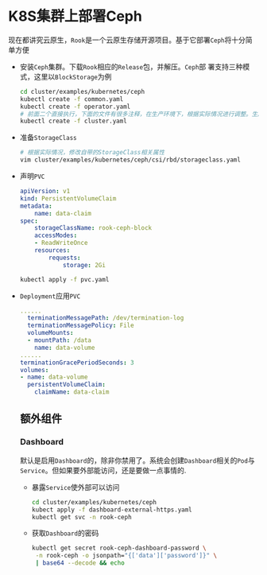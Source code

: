 # K8S集群上部署Ceph

现在都讲究云原生，`Rook`是一个云原生存储开源项目。基于它部署`Ceph`将十分简单方便

- 安装`Ceph`集群。下载`Rook`相应的`Release`包，并解压。`Ceph`部      署支持三种模式，这里以`BlockStorage`为例

    ```bash
    cd cluster/examples/kubernetes/ceph
    kubectl create -f common.yaml
    kubectl create -f operator.yaml
    # 前面二个直接执行，下面的文件有很多注释，在生产环境下，根据实际情况进行调整。生产当中，建议拿几台机器专门跑Ceph存储节点
    kubectl create -f cluster.yaml
    ```

- 准备`StorageClass`

    ```bash
    # 根据实际情况，修改自带的StorageClass相关属性
    vim cluster/examples/kubernetes/ceph/csi/rbd/storageclass.yaml
    ```

- 声明`PVC`
    
    ```yaml
    apiVersion: v1
    kind: PersistentVolumeClaim
    metadata:
        name: data-claim
    spec:
        storageClassName: rook-ceph-block
        accessModes:
        - ReadWriteOnce
        resources:
            requests:
                storage: 2Gi
    ```
    ```bash
    kubectl apply -f pvc.yaml
    ```

- `Deployment`应用`PVC`

  ```yaml
  ......
    terminationMessagePath: /dev/termination-log
    terminationMessagePolicy: File
    volumeMounts:
    - mountPath: /data
      name: data-volume
  ......
  terminationGracePeriodSeconds: 3
  volumes:
  - name: data-volume
    persistentVolumeClaim:
      claimName: data-claim
  ```

  ## 额外组件

  ### Dashboard

  默认是启用`Dashboard`的，除非你禁用了。系统会创建`Dashboard`相关的`Pod`与`Service`。但如果要外部能访问，还是要做一点事情的.

  - 暴露`Service`使外部可以访问

    ```bash
    cd cluster/examples/kubernetes/ceph
    kubect apply -f dashboard-external-https.yaml
    kubectl get svc -n rook-ceph 
    ```

  - 获取`Dashboard`的密码

    ```bash
    kubectl get secret rook-ceph-dashboard-password \
     -n rook-ceph -o jsonpath="{['data']['password']}" \
     | base64 --decode && echo
    ```